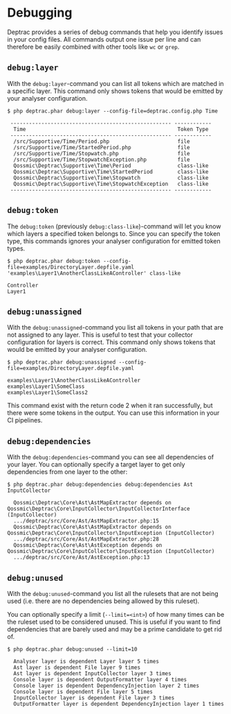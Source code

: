 # Debugging

Deptrac provides a series of debug commands that help you identify issues in
your config files. All commands output one issue per line and can therefore be
easily combined with other tools like `wc` or `grep`.

## `debug:layer`

With the `debug:layer`-command you can list all tokens which are matched in
a specific layer. This command only shows tokens that would be emitted by your analyser configuration.

```console
$ php deptrac.phar debug:layer --config-file=deptrac.config.php Time

 ---------------------------------------------------- ------------
  Time                                                 Token Type
 ---------------------------------------------------- ------------
  /src/Supportive/Time/Period.php                      file
  /src/Supportive/Time/StartedPeriod.php               file
  /src/Supportive/Time/Stopwatch.php                   file
  /src/Supportive/Time/StopwatchException.php          file
  Qossmic\Deptrac\Supportive\Time\Period               class-like
  Qossmic\Deptrac\Supportive\Time\StartedPeriod        class-like
  Qossmic\Deptrac\Supportive\Time\Stopwatch            class-like
  Qossmic\Deptrac\Supportive\Time\StopwatchException   class-like
 ---------------------------------------------------- ------------
```

## `debug:token`

The `debug:token` (previously `debug:class-like`)-command will let you know which layers a specified token belongs to. Since you can specify the token type, this commands ignores your analyser configuration for emitted token types.

```console
$ php deptrac.phar debug:token --config-file=examples/DirectoryLayer.depfile.yaml 'examples\Layer1\AnotherClassLikeAController' class-like

Controller
Layer1
```

## `debug:unassigned`

With the `debug:unassigned`-command you list all tokens in your path that are
not assigned to any layer. This is useful to test that your collector
configuration for layers is correct.  This command only shows tokens that would be emitted by your analyser configuration.

```console
$ php deptrac.phar debug:unassigned --config-file=examples/DirectoryLayer.depfile.yaml

examples\Layer1\AnotherClassLikeAController
examples\Layer1\SomeClass
examples\Layer1\SomeClass2
```

This command exist with the return code 2 when it ran successfully, but there
were some tokens in the output. You can use this information in your CI
pipelines.

## `debug:dependencies`

With the `debug:dependencies`-command you can see all dependencies of your layer. You can optionally specify a target layer to get only dependencies from one layer to the other:

```console
$ php deptrac.phar debug:dependencies debug:dependencies Ast InputCollector

  Qossmic\Deptrac\Core\Ast\AstMapExtractor depends on Qossmic\Deptrac\Core\InputCollector\InputCollectorInterface (InputCollector)
  .../deptrac/src/Core/Ast/AstMapExtractor.php:15
  Qossmic\Deptrac\Core\Ast\AstMapExtractor depends on Qossmic\Deptrac\Core\InputCollector\InputException (InputCollector)
  .../deptrac/src/Core/Ast/AstMapExtractor.php:28
  Qossmic\Deptrac\Core\Ast\AstException depends on Qossmic\Deptrac\Core\InputCollector\InputException (InputCollector)
  .../deptrac/src/Core/Ast/AstException.php:13
```

## `debug:unused`

With the `debug:unused`-command you list all the rulesets that are not being used (i.e. there are no dependencies being allowed by this ruleset).

You can optionally specify a limit (`--limit=<int>`) of how many times can be the ruleset used to be considered unused. This is useful
if you want to find dependencies that are barely used and may be a prime candidate to get rid of.

```console
$ php deptrac.phar debug:unused --limit=10

  Analyser layer is dependent Layer layer 5 times
  Ast layer is dependent File layer 9 times
  Ast layer is dependent InputCollector layer 3 times
  Console layer is dependent OutputFormatter layer 4 times
  Console layer is dependent DependencyInjection layer 2 times
  Console layer is dependent File layer 5 times
  InputCollector layer is dependent File layer 3 times
  OutputFormatter layer is dependent DependencyInjection layer 1 times
```
